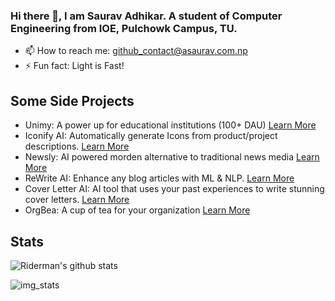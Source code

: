 ### Hi there 👋, I am Saurav Adhikar. A student of Computer Engineering from IOE, Pulchowk Campus, TU.

- 📫 How to reach me: github_contact@asaurav.com.np
- ⚡ Fun fact: Light is Fast!

## Some Side Projects
- Unimy: A power up for educational institutions (100+ DAU) [Learn More](https://www.asaurav.com.np/2023/04/30/introducing-unimy/) 
- Iconify AI: Automatically generate Icons from product/project descriptions. [Learn More](https://www.asaurav.com.np/2023/05/05/introducing-iconify-ai-the-easiest-way-to-generate-icons-for-your-projects/) 
- Newsly: AI powered morden alternative to traditional news media [Learn More](https://www.asaurav.com.np/2023/03/30/introducing-newsly/) 
- ReWrite AI: Enhance any blog articles with ML & NLP. [Learn More](https://www.youtube.com/watch?v=hcU6VXxncNc)
- Cover Letter AI: AI tool that uses your past experiences to write stunning cover letters. [Learn More](https://www.youtube.com/watch?v=yMKW-jaMClg)
- OrgBea: A cup of tea for your organization [Learn More](https://www.asaurav.com.np/2023/04/30/introducing-orgbea/) 

## Stats
![Riderman's github stats](https://github-readme-stats.vercel.app/api?username=ersauravadhikari&show_icons=true&hide_border=true)

![img_stats](https://github-readme-stats.vercel.app/api/top-langs/?username=ersauravadhikari&layout=compact&langs_count=8)
